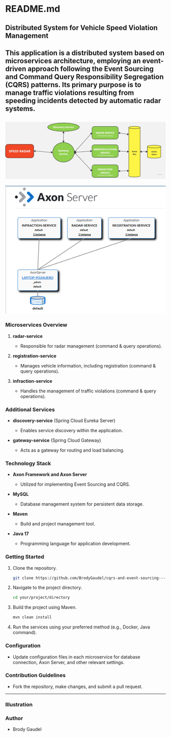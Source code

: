 # README.md

## Distributed System for Vehicle Speed Violation Management

This application is a distributed system based on microservices architecture, employing an event-driven approach following the Event Sourcing and Command Query Responsibility Segregation (CQRS) patterns. Its primary purpose is to manage traffic violations resulting from speeding incidents detected by automatic radar systems.
---
![Architecture Overview](https://github.com/BrodyGaudel/cqrs-and-event-sourcing---radar-management-system/blob/main/architecture.jpg)
---
![Architecture Overview](https://github.com/BrodyGaudel/cqrs-and-event-sourcing---radar-management-system/blob/main/illustrations/13.png)

### Microservices Overview

1. **radar-service**
   - Responsible for radar management (command & query operations).

2. **registration-service**
   - Manages vehicle information, including registration (command & query operations).

3. **infraction-service**
   - Handles the management of traffic violations (command & query operations).

### Additional Services

- **discovery-service** (Spring Cloud Eureka Server)
  - Enables service discovery within the application.

- **gateway-service** (Spring Cloud Gateway)
  - Acts as a gateway for routing and load balancing.

### Technology Stack

- **Axon Framework and Axon Server**
  - Utilized for implementing Event Sourcing and CQRS.

- **MySQL**
  - Database management system for persistent data storage.

- **Maven**
  - Build and project management tool.

- **Java 17**
  - Programming language for application development.

### Getting Started

1. Clone the repository.
   ```bash
   git clone https://github.com/BrodyGaudel/cqrs-and-event-sourcing---radar-management-system.git
   ```

2. Navigate to the project directory.
   ```bash
   cd your/project/directory
   ```

3. Build the project using Maven.
   ```bash
   mvn clean install
   ```

4. Run the services using your preferred method (e.g., Docker, Java command).

### Configuration

- Update configuration files in each microservice for database connection, Axon Server, and other relevant settings.

### Contribution Guidelines

- Fork the repository, make changes, and submit a pull request.

---

### Illustration

### Author
- Brody Gaudel